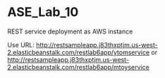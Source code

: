 # ASE_Lab_10
REST service deployment as AWS instance

Use URL: 
<http://restsampleapp.j83thxptjm.us-west-2.elasticbeanstalk.com/restlab6app/ytomservice>
or
<http://restsampleapp.j83thxptjm.us-west-2.elasticbeanstalk.com/restlab6app/mtoyservice>
